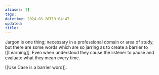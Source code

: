 ```yaml
---
aliases: []
tags: 
datetime: 2024-08-20T19:04:47
updated: 
title: 
---
```

Jargon is one thing; necessary in a professional domain or area of study, but there are some words which are so jarring as to create a barrier to [[Learning]]. Even when understood they cause the listener to pause and evaluate what they mean every time.

[[Use Case is a barrier word]].
